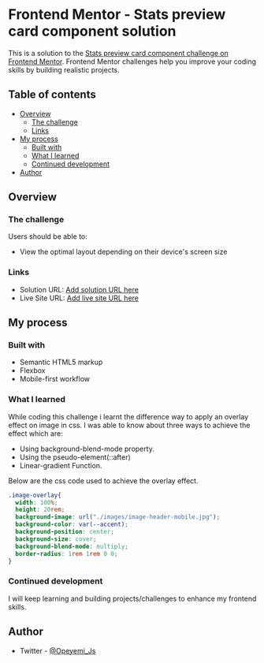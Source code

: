 # Frontend Mentor - Stats preview card component solution

This is a solution to the [Stats preview card component challenge on Frontend Mentor](https://www.frontendmentor.io/challenges/stats-preview-card-component-8JqbgoU62). Frontend Mentor challenges help you improve your coding skills by building realistic projects. 

## Table of contents

- [Overview](#overview)
  - [The challenge](#the-challenge)
  - [Links](#links)
- [My process](#my-process)
  - [Built with](#built-with)
  - [What I learned](#what-i-learned)
  - [Continued development](#continued-development)
- [Author](#author)

## Overview

### The challenge

Users should be able to:

- View the optimal layout depending on their device's screen size

### Links

- Solution URL: [Add solution URL here](https://your-solution-url.com)
- Live Site URL: [Add live site URL here](https://your-live-site-url.com)

## My process

### Built with

- Semantic HTML5 markup
- Flexbox
- Mobile-first workflow

### What I learned
While coding this challenge i learnt the
difference way to apply an overlay effect on image
in css. I was able to know about three ways to achieve the effect which are:

- Using background-blend-mode property.
- Using the pseudo-element(::after)
- Linear-gradient Function.

Below are the css code used to achieve the overlay effect.

```css
.image-overlay{
  width: 100%;
  height: 20rem;
  background-image: url("./images/image-header-mobile.jpg");
  background-color: var(--accent);
  background-position: center;
  background-size: cover;
  background-blend-mode: multiply;
  border-radius: 1rem 1rem 0 0;
}
```

### Continued development
  I will keep learning and building projects/challenges to enhance my frontend skills.
  
## Author
- Twitter - [@Opeyemi_Js](https://www.twitter.com/Opeyemi_Js)
